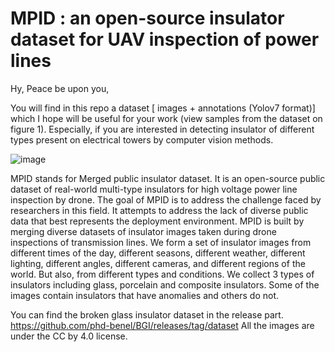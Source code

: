 # MPID : an open-source insulator dataset for UAV inspection of power lines

Hy, Peace be upon you,

You will find in this repo a dataset [ images + annotations (Yolov7 format)] which I hope will be useful for your work (view samples from the dataset on figure 1). Especially, if you are interested in detecting insulator of different types present on electrical towers by computer vision methods.

![image](https://user-images.githubusercontent.com/82882383/208923489-c0c7f318-b47d-4d29-88af-5be973ba83ca.png)

MPID stands for Merged public insulator dataset. 
It is an open-source public dataset of real-world multi-type insulators for high voltage power line inspection by drone.
The goal of MPID is to address the challenge faced by researchers in this field. It attempts to address the lack of diverse public data that best represents the deployment environment. MPID is built by merging diverse datasets of insulator images taken during drone inspections of transmission lines. We form a set of insulator images from different times of the day, different seasons, different weather, different lighting, different angles, different cameras, and different regions of the world. But also, from different types and conditions. We collect 3 types of insulators including glass, porcelain and composite insulators. Some of the images contain insulators that have anomalies and others do not.



You can find the broken glass insulator dataset in the release part. https://github.com/phd-benel/BGI/releases/tag/dataset All the images are under the CC by 4.0 license.
